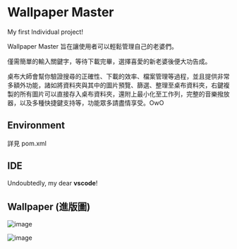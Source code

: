 # Wallpaper Master

My first Individual project!

Wallpaper Master 旨在讓使用者可以輕鬆管理自己的老婆們。

僅需簡單的輸入關鍵字，等待下載完畢，選擇喜愛的新老婆後便大功告成。

桌布大師會幫你驗證搜尋的正確性、下載的效率、檔案管理等過程，並且提供非常多額外功能，諸如將資料夾與其中的圖片預覽、篩選、整理至桌布資料夾，右鍵複製的所有圖片可以直接存入桌布資料夾，還附上最小化至工作列，完整的音樂撥放器，以及多種快捷鍵支持等，功能眾多請盡情享受。OwO

## Environment

詳見 pom.xml

## IDE

Undoubtedly, my dear **vscode**!

## Wallpaper (進版圖)

![image](https://i.imgur.com/R8VLh3q.jpg)

![image](https://i.imgur.com/2vX9WQz.jpeg)